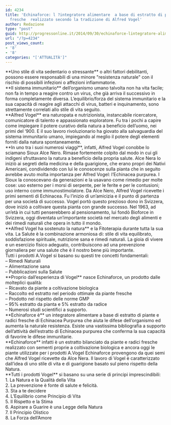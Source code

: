 ```yaml
---
id: 4234
title: 'Echinaforce: l ?integratore alimentare  a base di estratto di piante e radici
  fresche  realizzato secondo la tradizione di Alfred Vogel'
author: Redazione
type: "post"
guid: http://progressonline.it/2014/09/30/echinaforce-lintegratore-alimentare-a-base-di-estratto-di-piante-e-radici-fresche-realizzato-secondo-la-tradizione-di-alfred-vogel/
url: "/?p=4234"
post_views_count:
- '8'
- '8'
categories: "['ATTUALITÀ']"
---
```


<div>**Uno stile di vita sedentario o stressante** o altri fattori debilitanti, possono essere responsabili di una minore "resistenza naturale" con il rischio di possibili infezioni o affezioni infiammatorie. </div><div> </div><div>**Il sistema immunitario** dell’organismo umano talvolta non ha vita facile; non fa in tempo a reagire contro un virus, che già arriva il successivo in forma completamente diversa. L’equilibrio/forza del sistema immunitario e la sua capacità di reagire agli attacchi di virus, batteri e inquinamento, sono strettamente correlati allo stile di vita seguito. </div><div> </div><div><div>**Alfred Vogel** era naturopata e nutrizionista, instancabile ricercatore, comunicatore di talento e appassionato esploratore. Fu tra i pochi a capire come impiegare il potere curativo della natura a beneficio dell’uomo, nei primi del ‘900. E il suo lavoro rivoluzionario ha giovato alla salvaguardia del sistema immunitario umano, impiegando al meglio il potere degli elementi forniti dalla natura spontaneamente.</div><div> </div><div>**In uno tra i suoi numerosi viaggi**, infatti, Alfred Vogel conobbe lo sciamano Sioux Alce Nero. Rimase fortemente colpito dal modo in cui gli indigeni sfruttavano la natura a beneficio della propria salute. Alce Nera lo iniziò ai segreti della medicina e della guarigione, che erano propri dei Nativi Americani, condividendo con lui le conoscenze sulla pianta che in seguito avrebbe avuto molta importanza per Alfred Vogel: l’Echinacea purpurea. I Sioux la conoscevano da generazioni e la usavano come rimedio per molte cose: uso esterno per i morsi di serpente, per le ferite e per le contusioni; uso interno come immunostimolatore. Da Alce Nero, Alfred Vogel ricevette i primi sementi di Echinacea. Fu l’inizio di un’amicizia e il punto di partenza per una società di successo. Vogel portò questo prezioso dono in Svizzera, dove iniziò a coltivare questa pianta con grande successo. Nel 1963, ad un’età in cui tutti penserebbero al pensionamento, lui fondò Bioforce in Svizzera, oggi diventata un’importante società nel mercato degli alimenti e dei rimedi naturali che opera in tutto il mondo. </div><div> </div><div>**Alfred Vogel ha sostenuto la natura** e la Fitoterapia durante tutta la sua vita. La Salute è la combinazione armoniosa di: stile di vita equilibrato, soddisfazione spirituale, nutrizione sana e rimedi naturali. La gioia di vivere e un esercizio fisico adeguato, contribuiscono ad una prevenzione giornaliera per una salute che è il nostro bene più importante.</div><div>Tutti i prodotti A.Vogel si basano su questi tre concetti fondamentali:</div><div>– Rimedi Naturali</div><div>– Alimentazione sana</div><div>– Pubblicazioni sulla Salute</div><div> </div><div><div>**Proprio dall’esperienza di Vogel** nasce Echinaforce, un prodotto dalle molteplici qualità:</div><div>– Ricavato da piante a coltivazione biologica </div><div>– Raccolto ed estratto nel periodo ottimale da piante fresche </div><div>– Prodotto nel rispetto delle norme GMP </div><div>– 95% estratto da pianta e 5% estratto da radice </div><div>– Numerosi studi scientifici a supporto. </div><div> </div><div>**Echinaforce è** un integratore alimentare a base di estratto di piante e radici fresche di Echinacea Purpurea che aiuta le difese dell’organismo ed aumenta la naturale resistenza. Esiste una vastissima bibliografia a supporto dell’attività dell’estratto di Echinacea purpurea che conferma la sua capacità di favorire le difese immunitarie. </div><div> </div><div>**Echinaforce** infatti è un estratto bilanciato da piante e radici fresche realizzato con sementi proprie a coltivazione biologica e ancora oggi le piante utilizzate per i prodotti A.Vogel Echinaforce provengono da quei semi che Alfred Vogel ricevette da Alce Nera. Il lavoro di Vogel è caratterizzato dall’idea di uno stile di vita e di guarigione basato sul pieno rispetto della Natura. </div><div> </div></div><div>**Tutti i prodotti Vogel** si basano su una serie di principi imprescindibili:</div><div> </div><div>1. La Natura e la Qualità della Vita</div><div> </div><div>2. La prevenzione è fonte di salute e felicità. </div><div> </div><div>3. Sta a te decidere</div><div> </div><div>4. L’Equilibrio come Principio di Vita</div><div> </div><div>5. Il Rispetto e la Stima</div><div> </div><div>6. Aspirare a Guarire è una Legge della Natura</div><div> </div><div>7. Il Principio Olistico</div><div> </div><div>8. La Forza dell’Amore</div><div> </div></div><div> </div><div> </div><div> </div>